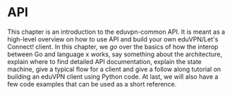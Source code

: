 # API
This chapter is an introduction to the eduvpn-common API. It is meant as a high-level overview on how to use API and build your own eduVPN/Let's Connect! client. In this chapter, we *go* over the basics of how the interop between Go and language x works, say something about the architecture, explain where to find detailed API documentation, explain the state machine, give a typical flow for a client and give a follow along tutorial on building an eduVPN client using Python code. At last, we will also have a few code examples that can be used as a short reference.
